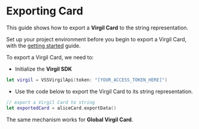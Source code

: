 # Exporting Card

This guide shows how to export a **Virgil Card** to the string representation.

Set up your project environment before you begin to export a Virgil Card, with the [getting started](/docs/swift/guides/configuration/client.md) guide.

To export a Virgil Card, we need to:

- Initialize the **Virgil SDK**

```swift
let virgil = VSSVirgilApi(token: "[YOUR_ACCESS_TOKEN_HERE]")
```

- Use the code below to export the Virgil Card to its string representation.

```swift
// export a Virgil Card to string
let exportedCard = aliceCard.exportData()
```

The same mechanism works for **Global Virgil Card**.
